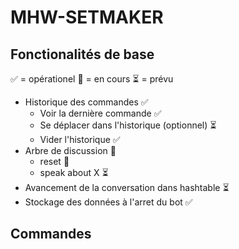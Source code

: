 # MHW-SETMAKER

## Fonctionalités de base
:white_check_mark: = opérationel :construction: = en cours :hourglass_flowing_sand: = prévu
- Historique des commandes :white_check_mark:
    - Voir la dernière commande :white_check_mark:
    - Se déplacer dans l'historique (optionnel) :hourglass_flowing_sand:
    - Vider l'historique :white_check_mark:
- Arbre de discussion :construction:
    - reset :construction:
    - speak about X :hourglass_flowing_sand:
- Avancement de la conversation dans hashtable :hourglass_flowing_sand:
- Stockage des données à l'arret du bot :white_check_mark:

## Commandes
 